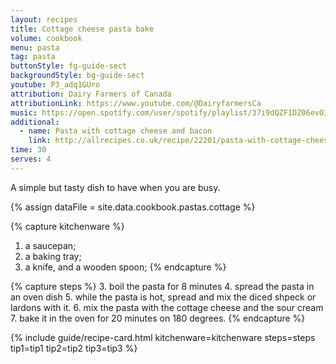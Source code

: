 ```yaml
---
layout: recipes
title: Cottage cheese pasta bake
volume: cookbook
menu: pasta
tag: pasta
buttonStyle: fg-guide-sect
backgroundStyle: bg-guide-sect
youtube: P3_adq1GUro
attribution: Dairy Farmers of Canada
attributionLink: https://www.youtube.com/@DairyfarmersCa
music: https://open.spotify.com/user/spotify/playlist/37i9dQZF1DZ06evO1SC425?si=jzJwDaN9RM-uak4XEwGrOA
additional:
  - name: Pasta with cottage cheese and bacon
    link: http://allrecipes.co.uk/recipe/22201/pasta-with-cottage-cheese-and-bacon.aspx
time: 30
serves: 4
---
```


A simple but tasty dish to have when you are busy.
<!-- excerpt-end -->

{% assign dataFile = site.data.cookbook.pastas.cottage %}

{% capture kitchenware %}
1. a saucepan;
2. a baking tray;
3. a knife, and a wooden spoon;
{% endcapture %}

{% capture steps %}
3. boil the pasta for 8 minutes
4. spread the pasta in an oven dish
5. while the pasta is hot, spread and mix the diced shpeck or lardons with it.
6. mix the pasta with the cottage cheese and the sour cream
7. bake it in the oven for 20 minutes on 180 degrees.
{% endcapture %}

{% include guide/recipe-card.html kitchenware=kitchenware steps=steps tip1=tip1 tip2=tip2 tip3=tip3 %}